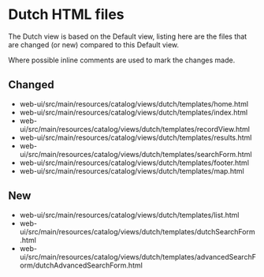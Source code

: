 # Dutch HTML files

The Dutch view is based on the Default view, listing here are the files that are changed (or new) compared to this Default view.

Where possible inline comments are used to mark the changes made.

## Changed

- web-ui/src/main/resources/catalog/views/dutch/templates/home.html
- web-ui/src/main/resources/catalog/views/dutch/templates/index.html
- web-ui/src/main/resources/catalog/views/dutch/templates/recordView.html
- web-ui/src/main/resources/catalog/views/dutch/templates/results.html
- web-ui/src/main/resources/catalog/views/dutch/templates/searchForm.html
- web-ui/src/main/resources/catalog/views/dutch/templates/footer.html
- web-ui/src/main/resources/catalog/views/dutch/templates/map.html

## New

- web-ui/src/main/resources/catalog/views/dutch/templates/list.html
- web-ui/src/main/resources/catalog/views/dutch/templates/dutchSearchForm.html
- web-ui/src/main/resources/catalog/views/dutch/templates/advancedSearchForm/dutchAdvancedSearchForm.html